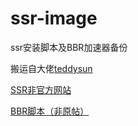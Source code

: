 # ssr-image
ssr安装脚本及BBR加速器备份

搬运自大佬[teddysun](https://github.com/teddysun/shadowsocks_install)

[SSR非官方网站](https://shadowsocks.be/)

[BBR脚本（非原帖）](https://www.94ish.me/1635.html)

